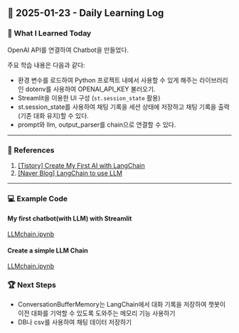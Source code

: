 ## 📅 2025-01-23 - Daily Learning Log

### 📝 What I Learned Today
OpenAI API를 연결하여 Chatbot을 만들었다.

주요 학습 내용은 다음과 같다:
- 환경 변수를 로드하여 Python 프로젝트 내에서 사용할 수 있게 해주는 라이브러리인 dotenv를 사용하여 OPENAI_API_KEY 불러오기.
- Streamlit을 이용한 UI 구성 (`st.session_state` 활용)
- st.session_state를 사용하여 채팅 기록을 세션 상태에 저장하고 채팅 기록을 출력 (기존 대화 유지)할 수 있다.
- prompt와 llm, output_parser를 chain으로 연결할 수 있다.

---

### 🔗 References
1. [[Tistory] Create My First AI with LangChain](https://todaystudying.tistory.com/176)
2. [[Naver Blog] LangChain to use LLM](https://m.blog.naver.com/htk1019/223413194642?recommendTrackingCode=2)

---

### 💻 Example Code 
#### My first chatbot(with LLM) with Streamlit 
[LLMchain.ipynb](./LLMchain.ipynb)

#### Create a simple LLM Chain
[LLMchain.ipynb](./LLMchain.ipynb)


### 🏆 Next Steps
- ConversationBufferMemory는 LangChain에서 대화 기록을 저장하여 챗봇이 이전 대화를 기억할 수 있도록 도와주는 메모리 기능 사용하기
- DB나 csv를 사용하여 채팅 데이터 저장하기